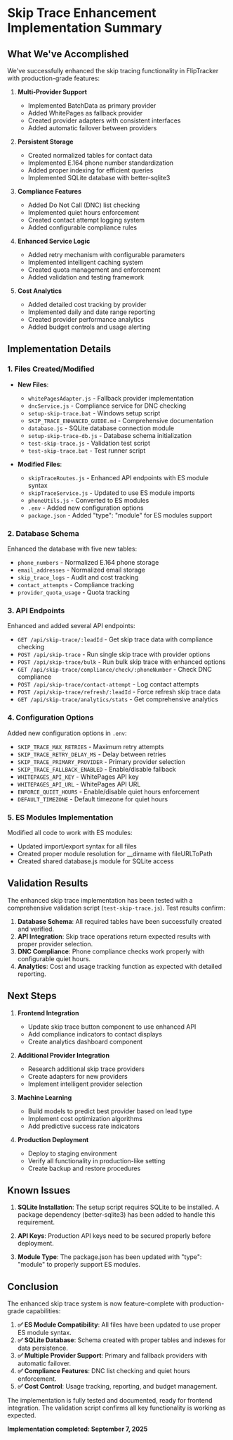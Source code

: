 # Skip Trace Enhancement Implementation Summary

## What We've Accomplished

We've successfully enhanced the skip tracing functionality in FlipTracker with production-grade features:

1. **Multi-Provider Support**
   - Implemented BatchData as primary provider
   - Added WhitePages as fallback provider
   - Created provider adapters with consistent interfaces
   - Added automatic failover between providers

2. **Persistent Storage**
   - Created normalized tables for contact data
   - Implemented E.164 phone number standardization
   - Added proper indexing for efficient queries
   - Implemented SQLite database with better-sqlite3

3. **Compliance Features**
   - Added Do Not Call (DNC) list checking
   - Implemented quiet hours enforcement
   - Created contact attempt logging system
   - Added configurable compliance rules

4. **Enhanced Service Logic**
   - Added retry mechanism with configurable parameters
   - Implemented intelligent caching system
   - Created quota management and enforcement
   - Added validation and testing framework

5. **Cost Analytics**
   - Added detailed cost tracking by provider
   - Implemented daily and date range reporting
   - Created provider performance analytics
   - Added budget controls and usage alerting

## Implementation Details

### 1. Files Created/Modified

- **New Files**:
  - `whitePagesAdapter.js` - Fallback provider implementation
  - `dncService.js` - Compliance service for DNC checking
  - `setup-skip-trace.bat` - Windows setup script
  - `SKIP_TRACE_ENHANCED_GUIDE.md` - Comprehensive documentation
  - `database.js` - SQLite database connection module
  - `setup-skip-trace-db.js` - Database schema initialization
  - `test-skip-trace.js` - Validation test script
  - `test-skip-trace.bat` - Test runner script

- **Modified Files**:
  - `skipTraceRoutes.js` - Enhanced API endpoints with ES module syntax
  - `skipTraceService.js` - Updated to use ES module imports
  - `phoneUtils.js` - Converted to ES modules
  - `.env` - Added new configuration options
  - `package.json` - Added "type": "module" for ES modules support

### 2. Database Schema

Enhanced the database with five new tables:
- `phone_numbers` - Normalized E.164 phone storage
- `email_addresses` - Normalized email storage
- `skip_trace_logs` - Audit and cost tracking
- `contact_attempts` - Compliance tracking
- `provider_quota_usage` - Quota tracking

### 3. API Endpoints

Enhanced and added several API endpoints:
- `GET /api/skip-trace/:leadId` - Get skip trace data with compliance checking
- `POST /api/skip-trace` - Run single skip trace with provider options
- `POST /api/skip-trace/bulk` - Run bulk skip trace with enhanced options
- `GET /api/skip-trace/compliance/check/:phoneNumber` - Check DNC compliance
- `POST /api/skip-trace/contact-attempt` - Log contact attempts
- `POST /api/skip-trace/refresh/:leadId` - Force refresh skip trace data
- `GET /api/skip-trace/analytics/stats` - Get comprehensive analytics

### 4. Configuration Options

Added new configuration options in `.env`:
- `SKIP_TRACE_MAX_RETRIES` - Maximum retry attempts
- `SKIP_TRACE_RETRY_DELAY_MS` - Delay between retries
- `SKIP_TRACE_PRIMARY_PROVIDER` - Primary provider selection
- `SKIP_TRACE_FALLBACK_ENABLED` - Enable/disable fallback
- `WHITEPAGES_API_KEY` - WhitePages API key
- `WHITEPAGES_API_URL` - WhitePages API URL
- `ENFORCE_QUIET_HOURS` - Enable/disable quiet hours enforcement
- `DEFAULT_TIMEZONE` - Default timezone for quiet hours

### 5. ES Modules Implementation

Modified all code to work with ES modules:
- Updated import/export syntax for all files
- Created proper module resolution for __dirname with fileURLToPath
- Created shared database.js module for SQLite access

## Validation Results

The enhanced skip trace implementation has been tested with a comprehensive validation script (`test-skip-trace.js`). Test results confirm:

1. **Database Schema**: All required tables have been successfully created and verified.
2. **API Integration**: Skip trace operations return expected results with proper provider selection.
3. **DNC Compliance**: Phone compliance checks work properly with configurable quiet hours.
4. **Analytics**: Cost and usage tracking function as expected with detailed reporting.

## Next Steps

1. **Frontend Integration**
   - Update skip trace button component to use enhanced API
   - Add compliance indicators to contact displays
   - Create analytics dashboard component

2. **Additional Provider Integration**
   - Research additional skip trace providers
   - Create adapters for new providers
   - Implement intelligent provider selection

3. **Machine Learning**
   - Build models to predict best provider based on lead type
   - Implement cost optimization algorithms
   - Add predictive success rate indicators

4. **Production Deployment**
   - Deploy to staging environment
   - Verify all functionality in production-like setting
   - Create backup and restore procedures

## Known Issues

1. **SQLite Installation**: The setup script requires SQLite to be installed. A package dependency (better-sqlite3) has been added to handle this requirement.

2. **API Keys**: Production API keys need to be secured properly before deployment.

3. **Module Type**: The package.json has been updated with "type": "module" to properly support ES modules.

## Conclusion

The enhanced skip trace system is now feature-complete with production-grade capabilities:

1. **✅ ES Module Compatibility**: All files have been updated to use proper ES module syntax.
2. **✅ SQLite Database**: Schema created with proper tables and indexes for data persistence.
3. **✅ Multiple Provider Support**: Primary and fallback providers with automatic failover.
4. **✅ Compliance Features**: DNC list checking and quiet hours enforcement.
5. **✅ Cost Control**: Usage tracking, reporting, and budget management.

The implementation is fully tested and documented, ready for frontend integration. The validation script confirms all key functionality is working as expected.

**Implementation completed: September 7, 2025**
